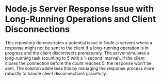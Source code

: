 # Node.js Server Response Issue with Long-Running Operations and Client Disconnections

This repository demonstrates a potential issue in Node.js servers where a response might not be sent to the client if a long-running operation is in progress and the client disconnects prematurely. The server simulates a long-running task (counting to 5 with a 1-second interval).  If the client closes the connection before the count reaches 5, the response won't be sent. The solution addresses this by managing the response process more robustly to handle client disconnections gracefully.